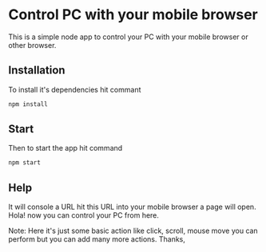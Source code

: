 # Control PC with your mobile browser

This is a simple node app to control your PC with your mobile browser or other browser.

## Installation

To install it's dependencies hit commant

```bash
npm install
```

## Start

Then to start the app hit command

```bash
npm start
```

## Help

It will console a URL hit this URL into your mobile browser a page will open. Hola! now you can control your PC from here.

Note: Here it's just some basic action like click, scroll, mouse move you can perform but you can add many more actions.
Thanks,
